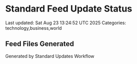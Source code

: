 # Standard Feed Update Status
Last updated: Sat Aug 23 13:24:52 UTC 2025
Categories: technology,business,world

## Feed Files Generated

Generated by Standard Updates Workflow
